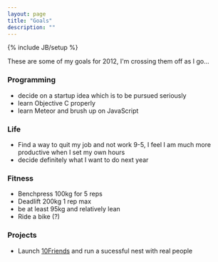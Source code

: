 ```yaml
---
layout: page
title: "Goals"
description: ""
---
```

{% include JB/setup %}

These are some of my goals for 2012, I'm crossing them off as I go...

### Programming
- decide on a startup idea which is to be pursued seriously
- learn Objective C properly
- learn Meteor and brush up on JavaScript

### Life
- Find a way to quit my job and not work 9-5, I feel I am much more productive when I set my own hours
- decide definitely what I want to do next year

### Fitness
- Benchpress 100kg for 5 reps
- Deadlift 200kg 1 rep max
- be at least 95kg and relatively lean
- Ride a bike (?)

### Projects
- Launch [10Friends][] and run a sucessful nest with real people

[10Friends]: http://10friends.com/